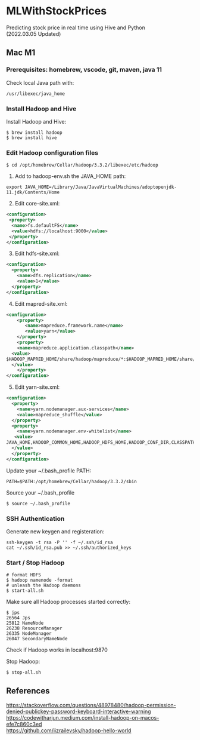 # MLWithStockPrices
Predicting stock price in real time using Hive and Python  
(2022.03.05 Updated)

## Mac M1

### Prerequisites: homebrew, vscode, git, maven, java 11
Check local Java path with:
```
/usr/libexec/java_home
```
### Install Hadoop and Hive

Install Hadoop and Hive:

```shell
$ brew install hadoop
$ brew install hive
```

### Edit Hadoop configuration files

```shell
$ cd /opt/homebrew/Cellar/hadoop/3.3.2/libexec/etc/hadoop
```

1) Add to hadoop-env.sh the JAVA_HOME path:

```shell
export JAVA_HOME=/Library/Java/JavaVirtualMachines/adoptopenjdk-11.jdk/Contents/Home
```

2) Edit core-site.xml:

```xml
<configuration>
 <property>
  <name>fs.defaultFS</name>
  <value>hdfs://localhost:9000</value>
 </property>
</configuration>
```

3) Edit hdfs-site.xml:

```xml
<configuration>
  <property>
    <name>dfs.replication</name>
    <value>1</value>
  </property>
</configuration>
```

4) Edit mapred-site.xml:

```xml
<configuration>
    <property>
       <name>mapreduce.framework.name</name>
       <value>yarn</value>
    </property>
    <property>
    <name>mapreduce.application.classpath</name>   
  <value>
$HADOOP_MAPRED_HOME/share/hadoop/mapreduce/*:$HADOOP_MAPRED_HOME/share/hadoop/mapreduce/lib/*
  </value>
    </property>
</configuration>
```

5) Edit yarn-site.xml:

```xml
<configuration>
  <property>
    <name>yarn.nodemanager.aux-services</name>
    <value>mapreduce_shuffle</value>
  </property>
  <property>
    <name>yarn.nodemanager.env-whitelist</name>  
   <value>
JAVA_HOME,HADOOP_COMMON_HOME,HADOOP_HDFS_HOME,HADOOP_CONF_DIR,CLASSPATH_PREPEND_DISTCACHE,HADOOP_YARN_HOME,HADOOP_MAPRED_HOME
  </value>
  </property>
</configuration>
```

Update your ~/.bash_profile PATH:

```shell
PATH=$PATH:/opt/homebrew/Cellar/hadoop/3.3.2/sbin
```

Source your ~/.bash_profile

```shell
$ source ~/.bash_profile
```

### SSH Authentication

Generate new keygen and registeration:
```
ssh-keygen -t rsa -P '' -f ~/.ssh/id_rsa
cat ~/.ssh/id_rsa.pub >> ~/.ssh/authorized_keys
```

### Start / Stop Hadoop
```shell
# format HDFS
$ hadoop namenode -format
# unleash the Hadoop daemons
$ start-all.sh
```

Make sure all Hadoop processes started correctly:

```shell
$ jps
26564 Jps
25812 NameNode
26238 ResourceManager
26335 NodeManager
26047 SecondaryNameNode
```

Check if Hadoop works in localhost:9870

Stop Hadoop:

```shell
$ stop-all.sh
```

## References
https://stackoverflow.com/questions/48978480/hadoop-permission-denied-publickey-password-keyboard-interactive-warning  
https://codewitharjun.medium.com/install-hadoop-on-macos-efe7c860c3ed  
https://github.com/iizrailevsky/hadoop-hello-world

